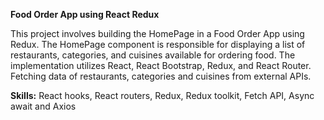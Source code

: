 **Food Order App using React Redux**

This project involves building the HomePage in a Food Order App using Redux. The HomePage component is responsible for displaying a list of restaurants, categories, and cuisines available for ordering food. The implementation utilizes React, React Bootstrap, Redux, and React Router.  Fetching data of restaurants, categories and cuisines from external APIs.

**Skills:**  React hooks, React routers, Redux, Redux toolkit, Fetch API, Async await and Axios
